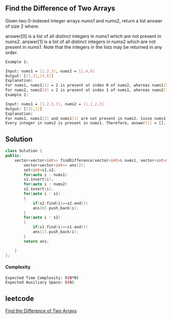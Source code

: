 ##  Find the Difference of Two Arrays
Given two 0-indexed integer arrays nums1 and nums2, return a list answer of size 2 where:

answer[0] is a list of all distinct integers in nums1 which are not present in nums2.
answer[1] is a list of all distinct integers in nums2 which are not present in nums1.
Note that the integers in the lists may be returned in any order.
```bash 
Example 1:

Input: nums1 = [1,2,3], nums2 = [2,4,6]
Output: [[1,3],[4,6]]
Explanation:
For nums1, nums1[1] = 2 is present at index 0 of nums2, whereas nums1[0] = 1 and nums1[2] = 3 are not present in nums2. Therefore, answer[0] = [1,3].
For nums2, nums2[0] = 2 is present at index 1 of nums1, whereas nums2[1] = 4 and nums2[2] = 6 are not present in nums2. Therefore, answer[1] = [4,6].
Example 2:

Input: nums1 = [1,2,3,3], nums2 = [1,1,2,2]
Output: [[3],[]]
Explanation:
For nums1, nums1[2] and nums1[3] are not present in nums2. Since nums1[2] == nums1[3], their value is only included once and answer[0] = [3].
Every integer in nums2 is present in nums1. Therefore, answer[1] = [].
```

## Solution 

```cpp
class Solution {
public:
    vector<vector<int>> findDifference(vector<int>& nums1, vector<int>& nums2) {
        vector<vector<int>> ans(2);
        set<int>s1,s2;
        for(auto i : nums1)
        s1.insert(i);
        for(auto i : nums2)
        s2.insert(i);
        for(auto i : s1)
        {
            if(s2.find(i)==s2.end())
            ans[0].push_back(i);
        }
        for(auto i : s2)
        {
            if(s1.find(i)==s1.end())
            ans[1].push_back(i);
        }
        return ans;

    }
};
```
#### Complexity
```bash
Expected Time Complexity: O(N*N)
Expected Auxiliary Space: O(N)
```
## leetcode
[Find the Difference of Two Arrays](https://leetcode.com/problems/find-the-difference-of-two-arrays/description/)
